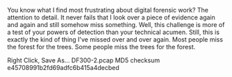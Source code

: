 You know what I find most frustrating about digital forensic work? The attention to detail. It never fails that I look over a piece of evidence again and again and still somehow miss something. Well, this challenge is more of a test of your powers of detection than your technical acumen. Still, this is exactly the kind of thing I've missed over and over again. Most people miss the forest for the trees. Some people miss the trees for the forest.

Right Click, Save As... DF300-2.pcap
MD5 checksum e45708991b2fd69adfc6b415a4decbed
